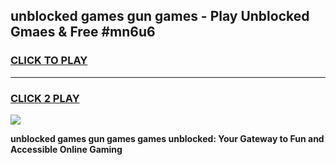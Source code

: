 
## unblocked games gun games - Play Unblocked Gmaes & Free #mn6u6
<h3>
<a href="https://premium.freeplayer.one?title=unblocked_games_gun_games&ref=03M">CLICK TO PLAY</a></h3>
<hr>

<h3>
<a href="https://premium.freeplayer.one?title=unblocked_games_gun_games&ref=03M">CLICK 2 PLAY</a>
  
</h3>

<a href="https://premium.freeplayer.one?title=unblocked_games_gun_games&ref=03M"><img src="https://clearcache.store/games.png"></a>


**unblocked games gun games games unblocked: Your Gateway to Fun and Accessible Online Gaming**
